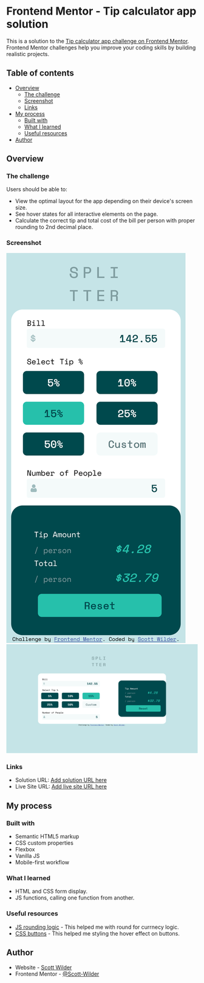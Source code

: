 # Frontend Mentor - Tip calculator app solution

This is a solution to the [Tip calculator app challenge on Frontend Mentor](https://www.frontendmentor.io/challenges/tip-calculator-app-ugJNGbJUX). Frontend Mentor challenges help you improve your coding skills by building realistic projects.

## Table of contents

- [Overview](#overview)
  - [The challenge](#the-challenge)
  - [Screenshot](#screenshot)
  - [Links](#links)
- [My process](#my-process)
  - [Built with](#built-with)
  - [What I learned](#what-i-learned)
  - [Useful resources](#useful-resources)
- [Author](#author)

## Overview

### The challenge

Users should be able to:

- View the optimal layout for the app depending on their device's screen size.
- See hover states for all interactive elements on the page.
- Calculate the correct tip and total cost of the bill per person with proper rounding to 2nd decimal place.

### Screenshot

![](/design/mobile-active.png)
![](/design/desktop-active.png)

### Links

- Solution URL: [Add solution URL here](https://www.frontendmentor.io/solutions/vanilla-js-tip-calculator-K-4eZ7SfM)
- Live Site URL: [Add live site URL here](https://scott-wilder.github.io/)

## My process

### Built with

- Semantic HTML5 markup
- CSS custom properties
- Flexbox
- Vanilla JS
- Mobile-first workflow

### What I learned

- HTML and CSS form display.
- JS functions, calling one function from another.

### Useful resources

- [JS rounding logic](https://stackoverflow.com/questions/12402273/rounding-a-number-to-exactly-two-decimal-places-for-currency-formatting) - This helped me with round for currnecy logic.
- [CSS buttons](https://www.w3schools.com/css/css3_buttons.asp) - This helped me styling the hover effect on buttons.

## Author

- Website - [Scott Wilder](http://www.scott-wilder.com/)
- Frontend Mentor - [@Scott-Wilder](https://www.frontendmentor.io/profile/Scott-Wilder)
